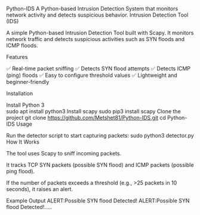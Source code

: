  Python-IDS
A Python-based Intrusion Detection System that monitors network activity and detects suspicious behavior.
Intrusion Detection Tool (IDS)

A simple Python-based Intrusion Detection Tool built with Scapy. It monitors network traffic and detects suspicious activities such as SYN floods and ICMP floods.

Features

✅ Real-time packet sniffing
✅ Detects SYN flood attempts
✅ Detects ICMP (ping) floods
✅ Easy to configure threshold values
✅ Lightweight and beginner-friendly

Installation

Install Python 3  
             sudo apt install python3
Install scapy
           sudo pip3 install scapy
Clone the project
              git clone https://github.com/Metshet81/Python-IDS.git
             cd Python-IDS
Usage

Run the detector script to start capturing packets:
                     sudo python3 detector.py
How It Works

The tool uses Scapy to sniff incoming packets.

It tracks TCP SYN packets (possible SYN flood) and ICMP packets (possible ping flood).

If the number of packets exceeds a threshold (e.g., >25 packets in 10 seconds), it raises an alert.

Example Output
ALERT:Possible SYN flood Detected!
ALERT:Possible SYN flood Detected!.....


